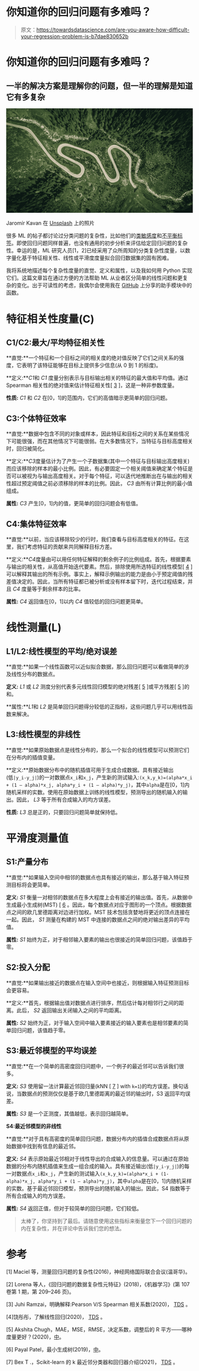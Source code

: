 # 你知道你的回归问题有多难吗？

> 原文：<https://towardsdatascience.com/are-you-aware-how-difficult-your-regression-problem-is-b7dae830652b>

# 你知道你的回归问题有多难吗？

## 一半的解决方案是理解你的问题，但一半的理解是知道它有多复杂

![](img/896e7afcf9a4fc49cb3219cb98ee65d3.png)

Jaromír Kavan 在 [Unsplash](https://unsplash.com?utm_source=medium&utm_medium=referral) 上的照片

很多 ML 的帖子都讨论过分类问题的复杂性，比如他们的[类敏感度](https://www.analyticsvidhya.com/blog/2020/01/class-sensitivity-machine-learning-classification-problems/)和[不平衡标签](https://machinelearningmastery.com/imbalanced-classification-is-hard/)。即使回归问题同样普遍，也没有通用的初步分析来评估给定回归问题的复杂性。幸运的是，ML 研究人员[1，2]已经采用了众所周知的分类复杂性度量，以数字量化基于特征相关性、线性或平滑度度量拟合回归数据集的固有困难。

我将系统地描述每个复杂性度量的直觉、定义和属性，以及我如何用 Python 实现它们。这篇文章旨在通过方便的方法帮助 ML 从业者区分简单的线性问题和更复杂的变化。出于可读性的考虑，我偶尔会使用我在 [GitHub](https://gist.github.com/hoss-bb/bcbae7a3315d10b6727e98baaf1fb843) 上分享的助手模块中的函数。

# 特征相关性度量(C)

## C1/C2:最大/平均特征相关性

**直觉:**一个特征和一个目标之间的相关度的绝对值反映了它们之间关系的强度，它表明了该特征能够在目标上提供多少信息(从 0 到 1 的标度)。

**定义:***C1*和 *C1* 度量分别表示与目标输出相关的特征的最大值和平均值。通过 Spearman 相关性的绝对值来估计特征相关性[ [3](/clearly-explained-pearson-v-s-spearman-correlation-coefficient-ada2f473b8) ]，这是一种非参数度量。

**性质:** *C1* 和 *C2* 在[0，1]的范围内，它们的高值暗示更简单的回归问题。

## C3:个体特征效率

**直觉:**数据中包含不同的对象或样本，因此特征和目标之间的关系在某些情况下可能很强，而在其他情况下可能很弱。在大多数情况下，当特征与目标高度相关时，回归被简化。

**定义:***C3*度量估计为了产生一个子数据集(其中一个特征与目标输出高度相关)而应该移除的样本的最小比例。因此，有必要固定一个相关阈值来确定某个特征是否可以被视为与输出高度相关。对于每个特征，可以迭代地推断出在与输出的相关性超过预定阈值之前必须移除的样本的比例。因此， *C3* 由所有计算比例的最小值组成。

**属性:** *C3* 产生[0，1]内的值，更简单的回归问题会有低值。

## C4:集体特征效率

**直觉:**以前，当应该移除较少的行时，我们查看与目标高度相关的特征。在这里，我们考虑特征的贡献来共同解释目标方差。

**定义:***C4*度量由可以用任何特征解释的剩余例子的比例组成。首先，根据要素与输出的相关性，从高值开始迭代要素。然后，排除使用所选特征的线性模型[ [4](/understanding-linear-regression-94a6ab9595de) ]可以解释其输出的所有示例。事实上，解释示例输出的能力是由小于预定阈值的残差值决定的。因此，当所有特征都已被分析或没有样本留下时，迭代过程结束，并且 *C4* 度量等于剩余样本的比率。

**属性:** *C4* 返回值在[0，1]以内 *C4* 值较低的回归问题更简单。

# 线性测量(L)

## L1/L2:线性模型的平均/绝对误差

**直觉:**如果一个线性函数可以近似拟合数据，那么回归问题可以看做简单的涉及线性分布的数据点。

**定义:** *L1* 或 *L2* 测度分别代表多元线性回归模型的绝对残差[ [5](https://medium.com/analytics-vidhya/mae-mse-rmse-coefficient-of-determination-adjusted-r-squared-which-metric-is-better-cd0326a5697e) ]或平方残差[ [5](https://medium.com/analytics-vidhya/mae-mse-rmse-coefficient-of-determination-adjusted-r-squared-which-metric-is-better-cd0326a5697e) ]的和。

**属性:***L1*和 *L2* 是简单回归问题得分较低的正指标，这些问题几乎可以用线性函数来解决。

## L3:线性模型的非线性

**直觉:**如果原始数据点是线性分布的，那么一个拟合的线性模型可以预测它们在分布内的插值变量。

**定义:**原始数据分布中的随机插值可用于生成合成数据。具有接近输出(低`|y_i-y_j|`)的一对数据点`x_i`和`x_j`，产生新的测试输入:`(x_k,y_k)=(alpha*x_i + (1 — alpha)*x_j, alpha*y_i + (1 — alpha)*y_j)`，其中`alpha`是在[0，1]内随机采样的实数。使用在原始数据上训练的线性模型，预测导出的随机输入的输出。因此， *L3* 等于所有合成输入的均方误差。

**性质:** *L3* 总是正的，只要回归问题简单就保持低。

# 平滑度测量值

## S1:产量分布

**直觉:**如果输入空间中相邻的数据点也具有接近的输出，那么基于输入特征预测目标将会更简单。

**定义:** *S1* 衡量一对相邻的数据点在多大程度上会有接近的输出值。首先，从数据中生成最小生成树(MST) [ [6](https://medium.com/@pp7954296/minimum-spanning-tree-940b80568ecb) 。因此，每个数据点对应于图形的一个顶点。根据数据点之间的欧几里德距离对边进行加权。MST 技术包括贪婪地将更近的顶点连接在一起。因此， *S1* 测量在构建的 MST 中连接的数据点之间的绝对输出差异的平均值。

**属性:** *S1* 始终为正，对于相邻输入要素的输出也很接近的简单回归问题，该值趋于零。

## S2:投入分配

**直觉:**如果输出接近的数据点在输入空间中也接近，则根据输入特征预测目标会更容易。

**定义:**首先，根据输出值对数据点进行排序，然后估计每对相邻行之间的距离。此后， *S2* 返回输出关闭输入之间的平均距离。

**属性:** *S2* 始终为正，对于输入空间中输入要素接近的输入要素也是相邻要素的简单回归问题，该值趋于零。

## S3:最近邻模型的平均误差

**直觉:**在一个简单的高密度回归问题中，一个例子的最近邻可以告诉我们很多。

**定义:** *S3* 使用留一法计算最近邻回归量(kNN [ [7](/intro-to-scikit-learns-k-nearest-neighbors-classifier-and-regressor-4228d8d1cba6) ] with `k=1`)的均方误差。换句话说，当数据点的预测仅仅是基于欧几里德距离的最近邻的输出时，S3 返回平均误差。

**属性:** *S3* 是一个正测度，其值越低，表示回归越简单。

**S4:最近邻模型的非线性**

**直觉:**对于具有高密度的简单回归问题，数据分布内的插值合成数据点将从原始数据中找到有信息的最近邻。

**定义:** *S4* 表示原始最近邻相对于线性导出的合成输入的信息量。可以通过在原始数据的分布内随机插值来生成一组合成的输入。具有接近输出(低`|y_i-y_j|`)的每一对数据点`x_i`和`x_j`，产生新的测试输入`(x_k,y_k)=(alpha*x_i + (1-alpha)*x_j, alpha*y_i + (1 — alpha)*y_j)`，其中`alpha`是在[0，1]内随机采样的实数。基于最近邻回归模型，预测导出的随机输入的输出。因此，S4 指数等于所有合成输入的均方误差。

**属性:** *S4* 返回正值，但对于较简单的回归问题，它们较低。

> 太棒了，你坚持到了最后。请随意使用这些指标来衡量您下一个回归问题的内在复杂性，并在评论中告诉我们您的想法。

# 参考

[1] Maciel 等，测量回归问题的复杂性(2016)，神经网络国际联合会议(温哥华)。

[2] Lorena 等人，《回归问题的数据复杂性元特征》(2018)，《机器学习》(第 107 卷第 1 期，第 209–246 页)。

[3] Juhi Ramzai，明确解释:Pearson V/S Spearman 相关系数(2020)， [TDS](/clearly-explained-pearson-v-s-spearman-correlation-coefficient-ada2f473b8) 。

[4]饶彤彤，了解线性回归(2020)， [TDS](/understanding-linear-regression-94a6ab9595de) 。

[5] Akshita Chugh，MAE，MSE，RMSE，决定系数，调整后的 R 平方——哪种度量更好？(2020)，[中](https://medium.com/analytics-vidhya/mae-mse-rmse-coefficient-of-determination-adjusted-r-squared-which-metric-is-better-cd0326a5697e)。

[6] Payal Patel，最小生成树(2019)，[中](https://medium.com/@pp7954296/minimum-spanning-tree-940b80568ecb)。

[7] Bex T .，Scikit-learn 的 k 最近邻分类器和回归器介绍(2021)， [TDS](/intro-to-scikit-learns-k-nearest-neighbors-classifier-and-regressor-4228d8d1cba6) 。